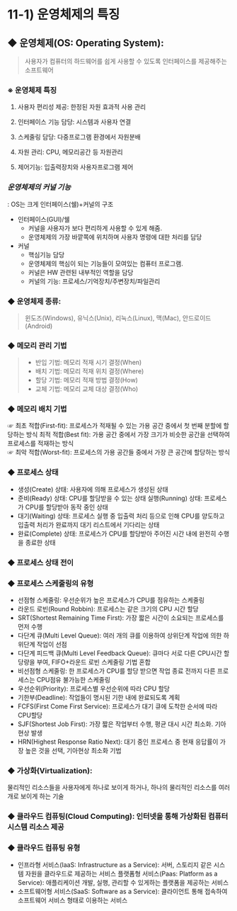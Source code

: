 # 11-1) 운영체제의 특징

## ◆ 운영체제(OS: Operating System): 
>사용자가 컴퓨터의 하드웨어를 쉽게 사용할 수 있도록 인터페이스를 제공해주는 소프트웨어

### ※ 운영체제 특징

1) 사용자 편리성 제공: 한정된 자원 효과적 사용 관리

2) 인터페이스 기능 담당: 시스템과 사용자 연결

3) 스케줄링 담당: 다중프로그램 환경에서 자원분배

4) 자원 관리: CPU, 메모리공간 등 자원관리

5) 제어기능: 입출력장치와 사용자프로그램 제어

### *운영체제의 커널 기능*
: OS는 크게 인터페이스(쉘)+커널의 구조

- 인터페이스(GUI)/쉘 
    - 커널을 사용자가 보다 편리하게 사용할 수 있게 해줌.
    - 운영체제의 가장 바깥쪽에 위치하며 사용자 명령에 대한 처리를 담당
- 커널
    - 핵심기능 담당
    - 운영체제의 핵심이 되는 기능들이 모여있는 컴퓨터 프로그램. 
    - 커널은 HW 관련된 내부적인 역할을 담당
    - 커널의 기능: 프로세스/기억장치/주변장치/파일관리


### ◆ 운영체제 종류: 
>윈도즈(Windows), 유닉스(Unix), 리눅스(Linux), 맥(Mac), 안드로이드(Android)

### ◆ 메모리 관리 기법

>- 반입 기법: 메모리 적재 시기 결정(When)
>- 배치 기법: 메모리 적재 위치 결정(Where)
>- 할당 기법: 메모리 적재 방법 결정(How)
>- 교체 기법: 메모리 교체 대상 결정(Who)

### ◆ 메모리 배치 기법

☞ 최초 적합(First-fit): 프로세스가 적재될 수 있는 가용 공간 중에서 첫 번째 분할에 할당하는 방식
최적 적합(Best fit): 가용 공간 중에서 가장 크기가 비슷한 공간을 선택하여 프로세스를 적재하는 방식
<br>
☞ 최악 적합(Worst-fit): 프로세스의 가용 공간들 중에서 가장 큰 공간에 할당하는 방식

### ◆ 프로세스 상태

- 생성(Create) 상태: 사용자에 의해 프로세스가 생성된 상태
- 준비(Ready) 상태: CPU를 할당받을 수 있는 상태
실행(Running) 상태: 프로세스가 CPU를 할당받아 동작 중인 상태
- 대기(Waiting) 상태: 프로세스 실행 중 입출력 처리 등으로 인해 CPU를 양도하고 입출력 처리가 완료까지 대기 리스트에서 기다리는 상태
- 완료(Complete) 상태: 프로세스가 CPU를 할당받아 주어진 시간 내에 완전히 수행을 종료한 상태

### ◆ 프로세스 상태 전이
### ◆ 프로세스 스케줄링의 유형

- 선점형 스케줄링: 우선순위가 높은 프로세스가 CPU를 점유하는 스케줄링
- 라운드 로빈(Round Robbin): 프로세스는 같은 크기의 CPU 시간 할당
- SRT(Shortest Remaining Time First): 가장 짧은 시간이 소요되는 프로세스를 먼저 수행
- 다단계 큐(Multi Level Queue): 여러 개의 큐를 이용하여 상위단계 작업에 의한 하위단계 작업이 선점
- 다단계 피드백 큐(Multi Level Feedback Queue): 큐마다 서로 다른 CPU시간 할당량을 부여, FIFO+라운드 로빈 스케줄링 기법 혼합
- 비선점형 스케줄링: 한 프로세스가 CPU를 할당 받으면 작업 종료 전까지 다른 프로세스는 CPU점유 불가능한 스케줄링
- 우선순위(Priority): 프로세스별 우선순위에 따라 CPU 할당
- 기한부(Deadline): 작업들이 명시된 기한 내에 완료되도록 계획
- FCFS(First Come First Service): 프로세스가 대기 큐에 도착한 순서에 따라 CPU할당
- SJF(Shortest Job First): 가장 짧은 작업부터 수행, 평균 대시 시간 최소화. 기아현상 발생
- HRN(Highest Response Ratio Next): 대기 중인 프로세스 중 현재 응답률이 가장 높은 것을 선택, 기아현상 최소화 기법


### ◆ 가상화(Virtualization): 
물리적인 리소스들을 사용자에게 하나로 보이게 하거나, 하나의 물리적인 리소스를 여러 개로 보이게 하는 기술

### ◆ 클라우드 컴퓨팅(Cloud Computing): 인터넷을 통해 가상화된 컴퓨터 시스템 리소스 제공

### ◆ 클라우드 컴퓨팅 유형

- 인프라형 서비스(IaaS: Infrastructure as a Service): 서버, 스토리지 같은 시스템 자원을 클라우드로 제공하는 서비스
플랫폼형 서비스(Paas: Platform as a Service): 애플리케이션 개발, 실행, 관리할 수 있게하는 플랫폼을 제공하는 서비스
- 소프트웨어형 서비스(SaaS: Software as a Service): 클라이언트 통해 접속하여 소프트웨어 서비스 형태로 이용하는 서비스
